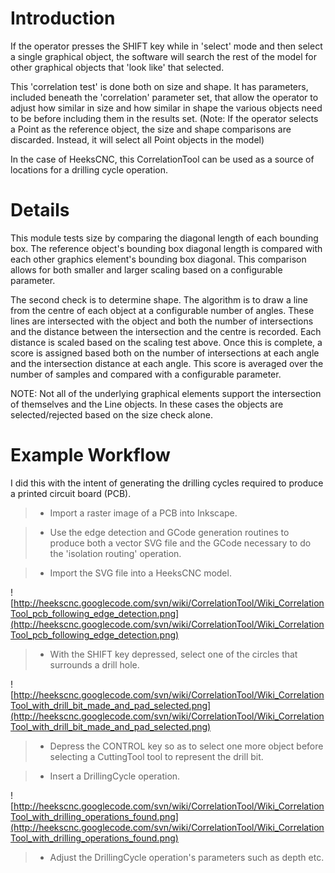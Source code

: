 # Introduction #

If the operator presses the SHIFT key while in 'select' mode and then select a single graphical object, the software will search the rest of the model for other graphical objects that 'look like' that selected.

This 'correlation test' is done both on size and shape.  It has parameters, included beneath the 'correlation' parameter set, that allow the operator to adjust how similar in size and how similar in shape the various objects need to be before including them in the results set.  (Note: If the operator selects a Point as the reference object, the size and shape comparisons are discarded.  Instead, it will select all Point objects in the model)

In the case of HeeksCNC, this CorrelationTool can be used as a source of locations for a drilling cycle operation.

# Details #

This module tests size by comparing the diagonal length of each bounding box.  The reference object's bounding box diagonal length is compared with each other graphics element's bounding box diagonal.  This comparison allows for both smaller and larger scaling based on a configurable parameter.

The second check is to determine shape.  The algorithm is to draw a line from the centre of each object at a configurable number of angles.  These lines are intersected with the object and both the number of intersections and the distance between the intersection and the centre is recorded.  Each distance is scaled based on the scaling test above.  Once this is complete, a score is assigned based both on the number of intersections at each angle and the intersection distance at each angle.  This score is averaged over the number of samples and compared with a configurable parameter.

NOTE: Not all of the underlying graphical elements support the intersection of themselves and the Line objects.  In these cases the objects are selected/rejected based on the size check alone.

# Example Workflow #

I did this with the intent of generating the drilling cycles required to produce a printed circuit board (PCB).

> - Import a raster image of a PCB into Inkscape.

> - Use the edge detection and GCode generation routines to produce both a vector SVG file and the GCode necessary to do the 'isolation routing' operation.

> - Import the SVG file into a HeeksCNC model.

![http://heekscnc.googlecode.com/svn/wiki/CorrelationTool/Wiki_CorrelationTool_pcb_following_edge_detection.png](http://heekscnc.googlecode.com/svn/wiki/CorrelationTool/Wiki_CorrelationTool_pcb_following_edge_detection.png)

> - With the SHIFT key depressed, select one of the circles that surrounds a drill hole.

![http://heekscnc.googlecode.com/svn/wiki/CorrelationTool/Wiki_CorrelationTool_with_drill_bit_made_and_pad_selected.png](http://heekscnc.googlecode.com/svn/wiki/CorrelationTool/Wiki_CorrelationTool_with_drill_bit_made_and_pad_selected.png)

> - Depress the CONTROL key so as to select one more object before selecting a CuttingTool tool to represent the drill bit.

> - Insert a DrillingCycle operation.

![http://heekscnc.googlecode.com/svn/wiki/CorrelationTool/Wiki_CorrelationTool_with_drilling_operations_found.png](http://heekscnc.googlecode.com/svn/wiki/CorrelationTool/Wiki_CorrelationTool_with_drilling_operations_found.png)

> - Adjust the DrillingCycle operation's parameters such as depth etc.